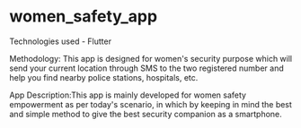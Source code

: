 # women_safety_app
Technologies used - Flutter

Methodology: This app is designed for women's security purpose which will send your current location through SMS to the two registered number and help you find nearby police stations, hospitals, etc.

App Description:This app is mainly developed for women safety empowerment as per today's scenario, in which by keeping in mind the best and simple method to give the best security companion as a smartphone.
